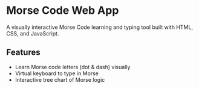 # Morse Code Web App

A visually interactive Morse Code learning and typing tool built with HTML, CSS, and JavaScript.

##  Features

-  Learn Morse code letters (dot & dash) visually
-  Virtual keyboard to type in Morse
-  Interactive tree chart of Morse logic
